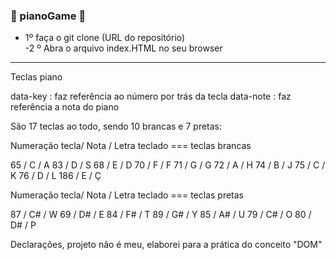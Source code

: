 ###  🎹 pianoGame 🎹

- 1º faça o git clone (URL do repositório) <br>
 -2 º Abra o arquivo index.HTML no seu browser

<hr>

Teclas piano

data-key : faz referência ao número por trás da tecla
data-note : faz referência a nota do piano

São 17 teclas ao todo, sendo 10 brancas e 7 pretas:

Numeração tecla/ Nota / Letra teclado  === teclas brancas

65  / C  / A
83  / D  / S
68  / E  / D
70  / F  / F
71  / G  / G
72  / A  / H
74  / B  / J
75  / C  / K
76  / D  / L
186 / E  / Ç

Numeração tecla/ Nota / Letra teclado === teclas pretas

87 /  C#  / W
69 /  D#  / E
84 /  F#  / T
89 /  G#  / Y
85 /  A#  / U
79 /  C#  / O
80 /  D#  / P

Declarações, projeto não é meu, elaborei para a prática do conceito "DOM" 
